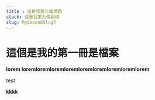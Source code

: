 ```yaml
---
title : 這是我第九個標題
stack: 這是我第九個副標
slug: MySecondSlug7
---
```



# 這個是我的第一冊是檔案

**lorem loremloremloremloremloremloremloremloremlorem**

<p>test</p>
<b>kkkk</b>